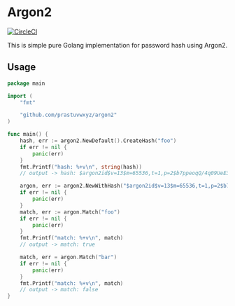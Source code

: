 # Argon2
[![CircleCI](https://img.shields.io/circleci/build/github/prastuvwxyz/argon2)](https://circleci.com/gh/prastuvwxyz/argon2/tree/master)

This is simple pure Golang implementation for password hash using Argon2.

## Usage
```go
package main

import (
	"fmt"

	"github.com/prastuvwxyz/argon2"
)

func main() {
	hash, err := argon2.NewDefault().CreateHash("foo")
	if err != nil {
		panic(err)
	}
	fmt.Printf("hash: %+v\n", string(hash))
	// output -> hash: $argon2id$v=13$m=65536,t=1,p=2$b7ppeoqQ/4q09UeE3r4Qlw$GaksQXaaBOedHC1qhncsxi01AAAYbibUcPMK5qqKfXc

	argon, err := argon2.NewWithHash("$argon2id$v=13$m=65536,t=1,p=2$b7ppeoqQ/4q09UeE3r4Qlw$GaksQXaaBOedHC1qhncsxi01AAAYbibUcPMK5qqKfXc")
	if err != nil {
		panic(err)
	}
	match, err := argon.Match("foo")
	if err != nil {
		panic(err)
	}
	fmt.Printf("match: %+v\n", match)
	// output -> match: true

	match, err = argon.Match("bar")
	if err != nil {
		panic(err)
	}
	fmt.Printf("match: %+v\n", match)
	// output -> match: false
}

```